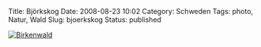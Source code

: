 Title: Björkskog
Date: 2008-08-23 10:02
Category: Schweden
Tags: photo, Natur, Wald
Slug: bjoerkskog
Status: published

[![Birkenwald](/pic/bjorkskog_s.jpg "Birkenwald")](/pic/bjorkskog_l.jpg)

